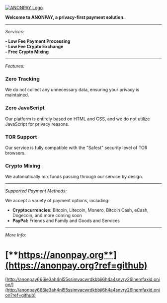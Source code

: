 [![ANONPAY Logo](https://anonpay.org/static/img/logow400.png)](https://anonpay.org)

**Welcome to ANONPAY, a privacy-first payment solution.**

---

*Services:*

**- Low Fee Payment Processing**  
**- Low Fee Crypto Exchange**  
**- Free Crypto Mixing**

---

*Features:*

### **Zero Tracking**
We do not collect any unnecessary data, ensuring your privacy is maintained.

### **Zero JavaScript**
Our platform is entirely based on HTML and CSS, and we do not utilize JavaScript for privacy reasons.

### **TOR Support**
Our service is fully compatible with the "Safest" security level of TOR browsers.

### **Crypto Mixing**
We automatically mix funds passing through our service by design.

---

*Supported Payment Methods:*

We accept a variety of payment options, including:

- **Cryptocurrencies:** Bitcoin, Litecoin, Monero, Bitcoin Cash, eCash, Dogecoin, and more coming soon
- **PayPal:** Friends and Family and Goods and Services

---

*More Info:*

# [**https://anonpay.org**](https://anonpay.org?ref=github)  
[http://anonpay666ie3ah4nl55ssimvacwrdkbbji6h4a4snvry26lnemfaxid.onion/](http://anonpay666ie3ah4nl55ssimvacwrdkbbji6h4a4snvry26lnemfaxid.onion?ref=github)

